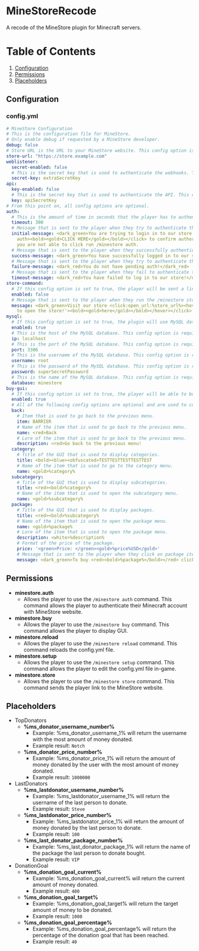 # MineStoreRecode
A recode of the MineStore plugin for Minecraft servers.
# Table of Contents
1. [Configuration](#Configuration)
2. [Permissions](#Permissions)
3. [Placeholders](#Placeholders)
## Configuration
### config.yml
```yaml
# MineStore Configuration
# This is the configuration file for MineStore.
# Only enable debug if requested by a MineStore developer. 
debug: false
# Store URL is the URL to your MineStore website. This config option is required.
store-url: "https://store.example.com"
weblistener:
  secret-enabled: false
  # This is the secret key that is used to authenticate the webhooks. This config option is required if secret-enabled is set to true.
  secret-key: extraSecretKey
api:
  key-enabled: false
  # This is the secret key that is used to authenticate the API. This config option is required if key-enabled is set to true.
  key: apiSecretKey
# From this point on, all config options are optional.
auth:
  # This is the amount of time in seconds that the player has to authenticate their Minecraft account with MineStore website.
  timeout: 300
  # Message that is sent to the player when they try to authenticate their Minecraft account with MineStore website.
  initial-message: <dark_green>You are trying to login in to our store. <click:run_command:/ms
    auth><bold><gold>CLICK HERE</gold></bold></click> to confirm authorization! If
    you are not able to click run /minestore auth.
  # Message that is sent to the player when they successfully authenticate their Minecraft account with MineStore website.
  success-message: <dark_green>You have successfully logged in to our store!</dark_green>
  # Message that is sent to the player when they try to authenticate their Minecraft account with MineStore website but they do not have a pending auth.
  failure-message: <dark_red>You do not have pending auth!</dark_red>
  # Message that is sent to the player when they fail to authenticate their Minecraft account with MineStore website due to timeout.
  timeout-message: <dark_red>You have failed to log in to our store!</dark_red>
store-command:
  # If this config option is set to true, the player will be sent a link to the MineStore website when they run the /minestore store command.
  enabled: false
  # Message that is sent to the player when they run the /minestore store command.
  message: <dark_green>Visit our store <click:open_url:%store_url%><hover:show_text:'<gold>Click
    to open the store!'><bold><gold>here</gold></bold></hover></click>!</dark_green>
mysql:
  # If this config option is set to true, the plugin will use MySQL database to store data.
  enabled: true
  # This is the host of the MySQL database. This config option is required if MySQL is enabled.
  ip: localhost
  # This is the port of the MySQL database. This config option is required if MySQL is enabled.
  port: 3306
  # This is the username of the MySQL database. This config option is required if MySQL is enabled.
  username: root
  # This is the password of the MySQL database. This config option is required if MySQL is enabled.
  password: superSecretPassword
  # This is the name of the MySQL database. This config option is required if MySQL is enabled.
  database: minestore
buy-gui:
  # If this config option is set to true, the player will be able to buy packages from the GUI.
  enabled: true
  # All of the following config options are optional and are used to customize the GUI.
  back:
    # Item that is used to go back to the previous menu.
    item: BARRIER
    # Name of the item that is used to go back to the previous menu.
    name: <red>Back
    # Lore of the item that is used to go back to the previous menu.
    description: <red>Go back to the previous menu!
  category:
    # Title of the GUI that is used to display categories.
    title: <bold><blue><obfuscated>TESTTESTTESTTESTTEST
    # Name of the item that is used to go to the category menu.
    name: <gold>%category%
  subcategory:
    # Title of the GUI that is used to display subcategories.
    title: <red><bold>%category%
    # Name of the item that is used to open the subcategory menu.
    name: <gold>%subcategory%
  package:
    # Title of the GUI that is used to display packages.
    title: <red><bold>%subcategory%
    # Name of the item that is used to open the package menu.
    name: <gold>%package%
    # Lore of the item that is used to open the package menu.
    description: <white>%description%
    # Format of the price of the package.
    price: '<green>Price: </green><gold>%price%USD</gold>'
    # Message that is sent to the player when they click on package item.
    message: <dark_green>To buy <red><bold>%package%</bold></red> click <click:open_url:%buy_url%><bold><gold>HERE</gold></bold></click>!
```
## Permissions
- **minestore.auth**
  - Allows the player to use the `/minestore auth` command. This command allows the player to authenticate their Minecraft account with MineStore website.
- **minestore.buy**
  - Allows the player to use the `/minestore buy` command. This command allows the player to display GUI.
- **minestore.reload**
  - Allows the player to use the `/minestore reload` command. This command reloads the config.yml file.
- **minestore.setup**
  - Allows the player to use the `/minestore setup` command. This command allows the player to edit the config.yml file in-game.
- **minestore.store**
  - Allows the player to use the `/minestore store` command. This command sends the player link to the MineStore website.
## Placeholders
- TopDonators
  - **%ms_donator_username_number%**
    - Example: %ms_donator_username_1% will return the username with the most amount of money donated.
    - Example result: `Notch`
  - **%ms_donator_price_number%**
    - Example: %ms_donator_price_1% will return the amount of money donated by the user with the most amount of money donated.
    - Example result: `1000000`
- LastDonators
  - **%ms_lastdonator_username_number%**
    - Example: %ms_lastdonator_username_1% will return the username of the last person to donate.
    - Example result: `Steve`
  - **%ms_lastdonator_price_number%**
    - Example: %ms_lastdonator_price_1% will return the amount of money donated by the last person to donate.
    - Example result: `100`
  - **%ms_last_donator_package_number%**
    - Example: %ms_last_donator_package_1% will return the name of the package the last person to donate bought.
    - Example result: `VIP`
- DonationGoal
  - **%ms_donation_goal_current%**
    - Example: %ms_donation_goal_current% will return the current amount of money donated.
    - Example result: `400`
  - **%ms_donation_goal_target%**
    - Example: %ms_donation_goal_target% will return the target amount of money to be donated.
    - Example result: `1000`
  - **%ms_donation_goal_percentage%**
    - Example: %ms_donation_goal_percentage% will return the percentage of the donation goal that has been reached.
    - Example result: `40`
  
